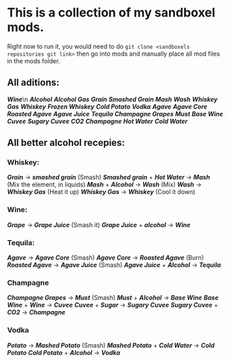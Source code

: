 # This is a collection of my sandboxel mods.

Right now to run it, you would need to do `git clone <sandboxels repositories git link>` then go into mods and manually place all mod files in the mods folder.

## All aditions:
***Wine***\n
***Alcohol***
***Alcohol Gas***
***Grain***
***Smashed Grain***
***Mash***
***Wash***
***Whiskey Gas***
***Whiskey***
***Frozen Whiskey***
***Cold Potato***
***Vodka***
***Agave***
***Agave Core***
***Roasted Agave***
***Agave Juice***
***Tequila***
***Champagne Grapes***
***Must***
***Base Wine***
***Cuvee***
***Sugary Cuvee***
***CO2***
***Champagne***
***Hot Water***
***Cold Water***

## All better alcohol recepies:

### Whiskey:
***Grain*** → ***smashed grain*** (Smash)
***Smashed grain*** + ***Hot Water*** → ***Mash*** (Mix the element, in liquids)
***Mash*** + ***Alcohol*** → ***Wash*** (Mix)
***Wash*** → ***Whiskey Gas*** (Heat it up)
***Whiskey Gas*** → ***Whiskey*** (Cool it down)

### Wine:
***Grape*** → ***Grape Juice*** (Smash it)
***Grape Juice*** + ***alcohol*** → ***Wine***

### Tequila:
***Agave*** → ***Agave Core*** (Smash)
***Agave Core*** → ***Roasted Agave*** (Burn)
***Roasted Agave*** → ***Agave Juice*** (Smash)
***Agave Juice*** + ***Alcohol*** → ***Tequila***

### Champagne
***Champagne Grapes*** → ***Must*** (Smash)
***Must*** + ***Alcohol*** → ***Base Wine***
***Base Wine*** + ***Wine*** → ***Cuvee***
***Cuvee*** + ***Sugar*** → ***Sugary Cuvee***
***Sugary Cuvee*** + ***CO2*** → ***Champagne***

### Vodka
***Potato*** → ***Mashed Potato*** (Smash)
***Mashed Potato*** + ***Cold Water*** → ***Cold Potato***
***Cold Potato*** + ***Alcohol*** → ***Vodka***
